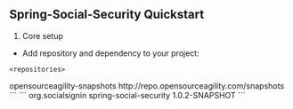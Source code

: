 Spring-Social-Security Quickstart
---------------------------------

1. Core setup

* Add repository and dependency to your project:
```
<repositories>
   ```	
   <repository>
	        	<id>opensourceagility-snapshots</id>
	        	<url>http://repo.opensourceagility.com/snapshots</url>
	    	</repository>
	</repositories>
```
```
  	<dependency>
			<groupId>org.socialsignin</groupId>
			<artifactId>spring-social-security</artifactId>
			<version>1.0.2-SNAPSHOT</version>
		</dependency>
```